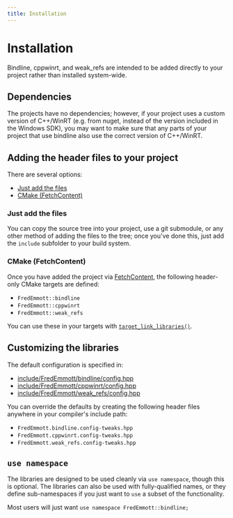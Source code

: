 ```yaml
---
title: Installation
---
```


# Installation

Bindline, cppwinrt, and weak_refs are intended to be added directly to your project rather than installed system-wide.

## Dependencies

The projects have no dependencies; however, if your project uses a custom version of C++/WinRT (e.g. from nuget, instead of the version included in the Windows SDK), you may want to make sure that any parts of your project that use bindline also use the correct version of C++/WinRT.

## Adding the header files to your project

There are several options:
- [Just add the files](#just-add-the-files)
- [CMake (FetchContent)](#cmake-fetchcontent)

### Just add the files

You can copy the source tree into your project, use a git submodule, or any other method of adding the files to the tree; once you've done this,  just add the `include` subfolder to your build system.

### CMake (FetchContent)

Once you have added the project via [FetchContent](https://cmake.org/cmake/help/latest/module/FetchContent.html), the following header-only CMake targets are defined:

- `FredEmmott::bindline`
- `FredEmmott::cppwinrt`
- `FredEmmott::weak_refs`

You can use these in your targets with [`target_link_libraries()`](https://cmake.org/cmake/help/latest/command/target_link_libraries.html).

## Customizing the libraries

The default configuration is specified in:
- [include/FredEmmott/bindline/config.hpp](https://github.com/fredemmott/bindline/blob/main/include/FredEmmott/bindline/config.hpp)
- [include/FredEmmott/cppwinrt/config.hpp](https://github.com/fredemmott/bindline/blob/main/include/FredEmmott/cppwinrt/config.hpp)
- [include/FredEmmott/weak_refs/config.hpp](https://github.com/fredemmott/bindline/blob/main/include/FredEmmott/weak_refs/config.hpp)

You can override the defaults by creating the following header files anywhere in your compiler's include path:

- `FredEmmott.bindline.config-tweaks.hpp`
- `FredEmmott.cppwinrt.config-tweaks.hpp`
- `FredEmmott.weak_refs.config-tweaks.hpp`

## `use namespace`

The libraries are designed to be used cleanly via `use namespace`, though this is optional. The libraries can also be used with fully-qualified names, or they define sub-namespaces if you just want to `use` a subset of the functionality.

Most users will just want `use namespace FredEmmott::bindline;`